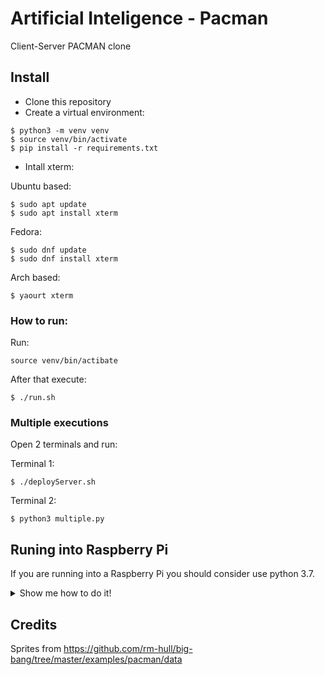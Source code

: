 # Artificial Inteligence - Pacman
Client-Server PACMAN clone

## Install

* Clone this repository
* Create a virtual environment:

```console
$ python3 -m venv venv
$ source venv/bin/activate
$ pip install -r requirements.txt
```
* Intall xterm:

Ubuntu based:
```
$ sudo apt update
$ sudo apt install xterm
```
Fedora:
```
$ sudo dnf update
$ sudo dnf install xterm
```

Arch based:
```
$ yaourt xterm
```

### How to run:
Run: 
```
source venv/bin/actibate
```
After that execute:
```
$ ./run.sh
```

### Multiple executions
Open 2 terminals and run:

Terminal 1:
```
$ ./deployServer.sh
```
Terminal 2:
```
$ python3 multiple.py
```

## Runing into Raspberry Pi
If you are running into a Raspberry Pi you should consider use python 3.7.
<details><summary>Show me how to do it!</summary>

### Upgrading to Python 3.7.0
First install the dependencies needed to build.
```console
$ sudo apt-get update
$ sudo apt-get install -y build-essential tk-dev libncurses5-dev libncursesw5-dev libreadline6-dev libdb5.3-dev libgdbm-dev libsqlite3-dev libssl-dev libbz2-dev libexpat1-dev liblzma-dev zlib1g-dev libffi-dev
```
Compile (takes a while!)
```console
$ wget https://www.python.org/ftp/python/3.7.0/Python-3.7.0.tar.xz
$ tar xf Python-3.7.0.tar.xz
$ cd Python-3.7.0
$ ./configure --prefix=/usr/local/opt/python-3.7.0
$ make -j 4
```
Install 
```console
$ sudo make altinstall
```
Make Python 3.7 the default version, make aliases.
```console
$ sudo ln -s /usr/local/opt/python-3.7.0/bin/pydoc3.7 /usr/bin/pydoc3.7
$ sudo ln -s /usr/local/opt/python-3.7.0/bin/python3.7 /usr/bin/python3.7
$ sudo ln -s /usr/local/opt/python-3.7.0/bin/python3.7m /usr/bin/python3.7m
$ sudo ln -s /usr/local/opt/python-3.7.0/bin/pyvenv-3.7 /usr/bin/pyvenv-3.7
$ sudo ln -s /usr/local/opt/python-3.7.0/bin/pip3.7 /usr/bin/pip3.7
```
Now it's time to open `.bashrc` and make aliases.
```console
$ vim ~/.bashrc
```
And add the following lines:
```bash
alias python='/usr/bin/python3.7'
alias python3='/usr/bin/python3.7'
```
Now you can delete the source folder of python.
```console
$ cd ..
$ sudo rm -r Python-3.7.0
$ rm Python-3.7.0.tar.xz
```
### Compile PyGame on Raspberry Pi
Install dependencies:
```console
$ sudo apt-get install git python3-dev python3-setuptools python3-numpy python3-opengl \
    libsdl-image1.2-dev libsdl-mixer1.2-dev libsdl-ttf2.0-dev libsmpeg-dev \
    libsdl1.2-dev libportmidi-dev libswscale-dev libavformat-dev libavcodec-dev \
    libtiff5-dev libx11-6 libx11-dev fluid-soundfont-gm timgm6mb-soundfont \
    xfonts-base xfonts-100dpi xfonts-75dpi xfonts-cyrillic fontconfig fonts-freefont-ttf libfreetype6-dev
```
Grab source
```console 
$ wget https://github.com/pygame/pygame/archive/1.9.4.zip
$ unzip 1.9.4.zip
$ mv pygame-1.9.4/ pygame
```
Finally build and install
```console
$ cd pygame
$ python3.7 setup.py build
$ sudo python3 setup.py install
```
Now run (takes a while):
```console
$ pip install -r requirements.txt
```
</details>

## Credits
Sprites from https://github.com/rm-hull/big-bang/tree/master/examples/pacman/data
